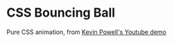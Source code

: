 # CSS Bouncing Ball
Pure CSS animation, from [Kevin Powell's Youtube demo](https://www.youtube.com/watch?v=NdftnCDwKaU)
